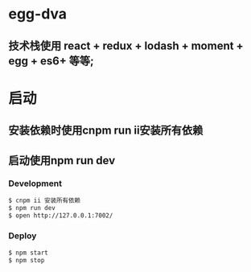 # egg-dva


## 技术栈使用  react + redux + lodash + moment + egg + es6+ 等等;

# 启动

## 安装依赖时使用cnpm run ii安装所有依赖

## 启动使用npm run dev

### Development

```bash
$ cnpm ii 安装所有依赖
$ npm run dev
$ open http://127.0.0.1:7002/
```

### Deploy

```bash
$ npm start
$ npm stop
```

